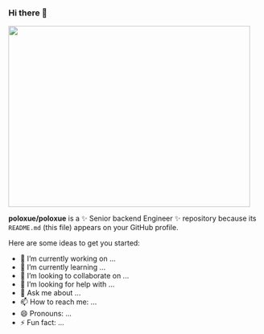 ### Hi there 👋

<img src="https://media4.giphy.com/media/qgQUggAC3Pfv687qPC/giphy.gif?cid=ecf05e47mu0xmrb80twzsj5frfmoh7embx00x3am4j836210&ep=v1_gifs_search&rid=giphy.gif&ct=g" width="480" height="360" />

**poloxue/poloxue** is a ✨ Senior backend Engineer ✨ repository because its `README.md` (this file) appears on your GitHub profile.

Here are some ideas to get you started:

- 🔭 I’m currently working on ...
- 🌱 I’m currently learning ...
- 👯 I’m looking to collaborate on ...
- 🤔 I’m looking for help with ...
- 💬 Ask me about ...
- 📫 How to reach me: ...
- 😄 Pronouns: ...
- ⚡ Fun fact: ...

